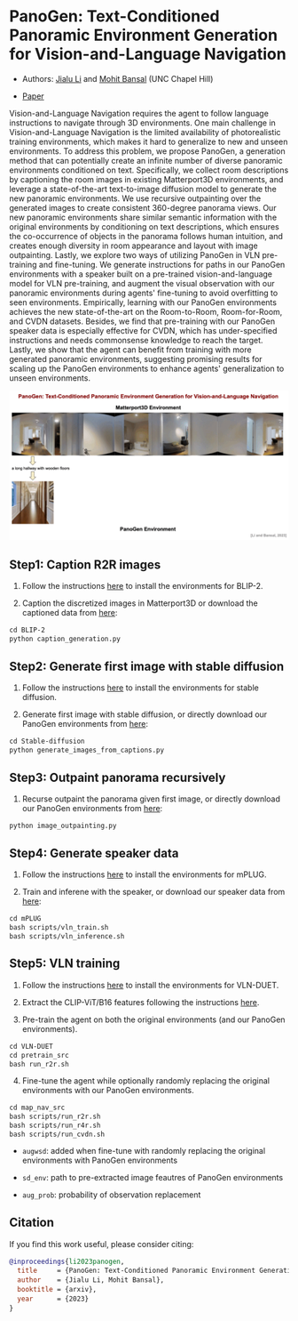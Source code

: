 # PanoGen: Text-Conditioned Panoramic Environment Generation for Vision-and-Language Navigation

* Authors: [Jialu Li](https://jialuli-luka.github.io/) and [Mohit Bansal](https://www.cs.unc.edu/~mbansal/) (UNC Chapel Hill)

* [Paper](https://arxiv.org/abs/2305.19195)

Vision-and-Language Navigation requires the agent to follow language instructions to navigate through 3D environments. One main challenge in Vision-and-Language Navigation is the limited availability of photorealistic training environments, which makes it hard to generalize to new and unseen environments.
To address this problem, we propose PanoGen, a generation method that can potentially create an infinite number of diverse panoramic environments conditioned on text. Specifically, we collect room descriptions by captioning the room images in existing Matterport3D environments, and leverage a state-of-the-art text-to-image diffusion model to generate the new panoramic environments.
We use recursive outpainting over the generated images to create consistent 360-degree panorama views. Our new panoramic environments share similar semantic information with the original environments by conditioning on text descriptions, which ensures the co-occurrence of objects in the panorama follows human intuition, and creates enough diversity in room appearance and layout with image outpainting. Lastly, we explore two ways of utilizing PanoGen in VLN pre-training and fine-tuning. We generate instructions for paths in our PanoGen environments with a speaker built on a pre-trained vision-and-language model for VLN pre-training, and augment the visual observation with our panoramic environments during agents' fine-tuning to avoid overfitting to seen environments.
Empirically, learning with our PanoGen environments achieves the new state-of-the-art on the Room-to-Room, Room-for-Room, and CVDN datasets. Besides, we find that pre-training with our PanoGen speaker data is especially effective for CVDN, which has under-specified instructions and needs commonsense knowledge to reach the target. Lastly, we show that the agent can benefit from training with more generated panoramic environments, suggesting promising results for scaling up the PanoGen environments to enhance agents' generalization to unseen environments.

<p align="center">
<img src="./files/panorama.gif" alt="intro image"/>
</p>



## Step1: Caption R2R images

1. Follow the instructions [here](https://github.com/salesforce/LAVIS) to install the environments for BLIP-2.

2. Caption the discretized images in Matterport3D or download the captioned data from [here](https://www.dropbox.com/sh/r8sju23y1qf5a0a/AAC_nVaIObU9wcvfhnHwdgvia?dl=0):

```
cd BLIP-2
python caption_generation.py
```


## Step2: Generate first image with stable diffusion

1. Follow the instructions [here](https://github.com/huggingface/diffusers) to install the environments for stable diffusion.

2. Generate first image with stable diffusion, or directly download our PanoGen environments from [here](https://www.dropbox.com/sh/r8sju23y1qf5a0a/AAC_nVaIObU9wcvfhnHwdgvia?dl=0):

```
cd Stable-diffusion
python generate_images_from_captions.py
```


## Step3: Outpaint panorama recursively

1. Recurse outpaint the panorama given first image, or directly download our PanoGen environments from [here](https://www.dropbox.com/sh/r8sju23y1qf5a0a/AAC_nVaIObU9wcvfhnHwdgvia?dl=0):

```
python image_outpainting.py
```


## Step4: Generate speaker data

1. Follow the instructions [here](https://github.com/alibaba/AliceMind/tree/main/mPLUG) to install the environments for mPLUG.

2. Train and inferene with the speaker, or download our speaker data from [here](https://www.dropbox.com/sh/r8sju23y1qf5a0a/AAC_nVaIObU9wcvfhnHwdgvia?dl=0):

```
cd mPLUG
bash scripts/vln_train.sh
bash scripts/vln_inference.sh
```


## Step5: VLN training

1. Follow the instructions [here](https://github.com/cshizhe/VLN-DUET/tree/main) to install the environments for VLN-DUET.

2. Extract the CLIP-ViT/B16 features following the instructions [here](https://github.com/jialuli-luka/EnvEdit).

3. Pre-train the agent on both the original environments (and our PanoGen environments).

```
cd VLN-DUET
cd pretrain_src
bash run_r2r.sh
```

4. Fine-tune the agent while optionally randomly replacing the original environments with our PanoGen environments.

```
cd map_nav_src
bash scripts/run_r2r.sh
bash scripts/run_r4r.sh
bash scripts/run_cvdn.sh
```

* `augwsd`: added when fine-tune with randomly replacing the original environments with PanoGen environments

* `sd_env`: path to pre-extracted image feautres of PanoGen environments

* `aug_prob`: probability of observation replacement

## Citation

If you find this work useful, please consider citing:

```bibtex
@inproceedings{li2023panogen,
  title     = {PanoGen: Text-Conditioned Panoramic Environment Generation for Vision-and-Language Navigation},
  author    = {Jialu Li, Mohit Bansal},
  booktitle = {arxiv},
  year      = {2023}
}
```
